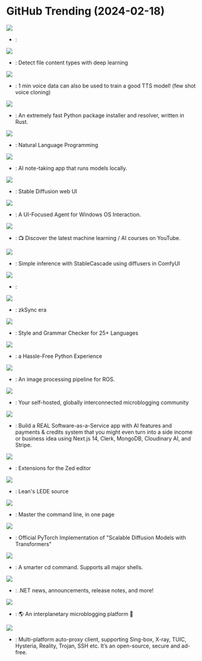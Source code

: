 # GitHub Trending (2024-02-18)

![](https://img.shields.io/badge/Python-New%20829-green?style=flat-square&logo=appveyor)
- [](https://github.comundefined): 

![](https://img.shields.io/badge/Python-New%20433-green?style=flat-square&logo=appveyor)
- [](https://github.comundefined): Detect file content types with deep learning

![](https://img.shields.io/badge/Python-New%201-green?style=flat-square&logo=appveyor)
- [](https://github.comundefined): 1 min voice data can also be used to train a good TTS model! (few shot voice cloning)

![](https://img.shields.io/badge/Rust-New%20840-green?style=flat-square&logo=appveyor)
- [](https://github.comundefined): An extremely fast Python package installer and resolver, written in Rust.

![](https://img.shields.io/badge/Go-New%2047-green?style=flat-square&logo=appveyor)
- [](https://github.comundefined): Natural Language Programming

![](https://img.shields.io/badge/TypeScript-New%20377-green?style=flat-square&logo=appveyor)
- [](https://github.comundefined): AI note-taking app that runs models locally.

![](https://img.shields.io/badge/Python-New%20149-green?style=flat-square&logo=appveyor)
- [](https://github.comundefined): Stable Diffusion web UI

![](https://img.shields.io/badge/Python-New%20219-green?style=flat-square&logo=appveyor)
- [](https://github.comundefined): A UI-Focused Agent for Windows OS Interaction.

![](https://img.shields.io/badge/none-New%20270-green?style=flat-square&logo=appveyor)
- [](https://github.comundefined): 📺 Discover the latest machine learning / AI courses on YouTube.

![](https://img.shields.io/badge/Python-New%207-green?style=flat-square&logo=appveyor)
- [](https://github.comundefined): Simple inference with StableCascade using diffusers in ComfyUI

![](https://img.shields.io/badge/Python-New%20159-green?style=flat-square&logo=appveyor)
- [](https://github.comundefined): 

![](https://img.shields.io/badge/Rust-New%2087-green?style=flat-square&logo=appveyor)
- [](https://github.comundefined): zkSync era

![](https://img.shields.io/badge/Java-New%20113-green?style=flat-square&logo=appveyor)
- [](https://github.comundefined): Style and Grammar Checker for 25+ Languages

![](https://img.shields.io/badge/Rust-New%20134-green?style=flat-square&logo=appveyor)
- [](https://github.comundefined): a Hassle-Free Python Experience

![](https://img.shields.io/badge/C%2B%2B-New%204-green?style=flat-square&logo=appveyor)
- [](https://github.comundefined): An image processing pipeline for ROS.

![](https://img.shields.io/badge/Ruby-New%2029-green?style=flat-square&logo=appveyor)
- [](https://github.comundefined): Your self-hosted, globally interconnected microblogging community

![](https://img.shields.io/badge/TypeScript-New%2020-green?style=flat-square&logo=appveyor)
- [](https://github.comundefined): Build a REAL Software-as-a-Service app with AI features and payments & credits system that you might even turn into a side income or business idea using Next.js 14, Clerk, MongoDB, Cloudinary AI, and Stripe.

![](https://img.shields.io/badge/JavaScript-New%2036-green?style=flat-square&logo=appveyor)
- [](https://github.comundefined): Extensions for the Zed editor

![](https://img.shields.io/badge/C-New%2014-green?style=flat-square&logo=appveyor)
- [](https://github.comundefined): Lean's LEDE source

![](https://img.shields.io/badge/none-New%20215-green?style=flat-square&logo=appveyor)
- [](https://github.comundefined): Master the command line, in one page

![](https://img.shields.io/badge/Python-New%20201-green?style=flat-square&logo=appveyor)
- [](https://github.comundefined): Official PyTorch Implementation of "Scalable Diffusion Models with Transformers"

![](https://img.shields.io/badge/Rust-New%20243-green?style=flat-square&logo=appveyor)
- [](https://github.comundefined): A smarter cd command. Supports all major shells.

![](https://img.shields.io/badge/PowerShell-New%20123-green?style=flat-square&logo=appveyor)
- [](https://github.comundefined): .NET news, announcements, release notes, and more!

![](https://img.shields.io/badge/TypeScript-New%206-green?style=flat-square&logo=appveyor)
- [](https://github.comundefined): 🌎 An interplanetary microblogging platform 🚀

![](https://img.shields.io/badge/Dart-New%2051-green?style=flat-square&logo=appveyor)
- [](https://github.comundefined): Multi-platform auto-proxy client, supporting Sing-box, X-ray, TUIC, Hysteria, Reality, Trojan, SSH etc. It’s an open-source, secure and ad-free.

